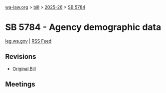 [wa-law.org](/) > [bill](/bill/) > [2025-26](/bill/2025-26/) > [SB 5784](/bill/2025-26/sb/5784/)

# SB 5784 - Agency demographic data
[leg.wa.gov](https://app.leg.wa.gov/billsummary?BillNumber=5784&Year=2025&Initiative=false) | [RSS Feed](./rss.xml)

## Revisions
* [Original Bill](1/)

## Meetings